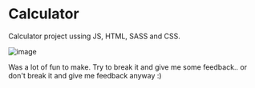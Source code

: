 # Calculator

Calculator project ussing JS, HTML, SASS and CSS.

![image](https://user-images.githubusercontent.com/102494925/174917286-e37720c1-975e-42cd-a679-f36f9d577ace.png)

Was a lot of fun to make. Try to break it and give me some feedback.. or don't break it and give me feedback anyway :)



